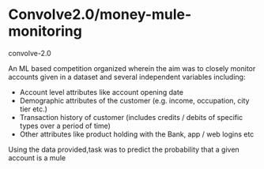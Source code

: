 # Convolve2.0/money-mule-monitoring
convolve-2.0

An ML based competition organized wherein the aim was to closely monitor accounts given in a dataset and several independent variables including:
* Account level attributes like account opening date 
* Demographic attributes of the customer (e.g. income, occupation, city tier etc.)
* Transaction history of customer (includes credits / debits of specific types over a period of time)
* Other attributes like product holding with the Bank, app / web logins etc

Using the data provided,task was to predict the probability that a given account is a mule

